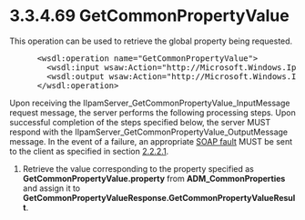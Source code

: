<html dir="LTR" xmlns:mshelp="http://msdn.microsoft.com/mshelp" xmlns:ddue="http://ddue.schemas.microsoft.com/authoring/2003/5" xmlns:xlink="http://www.w3.org/1999/xlink" xmlns:tool="http://www.microsoft.com/tooltip">
 <body>
 <div id="header">
 <h1 class="heading">3.3.4.69 GetCommonPropertyValue</h1>
 </div>
 <div id="mainSection">
 <div id="mainBody">
 <div id="allHistory" class="saveHistory"></div>
 <div id="sectionSection0" class="section" name="collapseableSection">
 

<p>This operation can be used to retrieve the global property
being requested.</p>

<dl>
<dd>
<div><pre> &lt;wsdl:operation name=&quot;GetCommonPropertyValue&quot;&gt;
   &lt;wsdl:input wsaw:Action=&quot;http://Microsoft.Windows.Ipam/IIpamServer/GetCommonPropertyValue&quot; message=&quot;ipam:IIpamServer_GetCommonPropertyValue_InputMessage&quot; /&gt;
   &lt;wsdl:output wsaw:Action=&quot;http://Microsoft.Windows.Ipam/IIpamServer/GetCommonPropertyValueResponse&quot; message=&quot;ipam:IIpamServer_GetCommonPropertyValue_OutputMessage&quot; /&gt;
 &lt;/wsdl:operation&gt;
</pre></div>
</dd></dl>

<p>Upon receiving the
IIpamServer_GetCommonPropertyValue_InputMessage request message, the server
performs the following processing steps. Upon successful completion of the
steps specified below, the server MUST respond with the
IIpamServer_GetCommonPropertyValue_OutputMessage message. In the event of a
failure, an appropriate <a href="21b4a631-8f28-420f-822f-c5f879d5046e.md#gt_ec8728a8-1a75-426f-8767-aa1932c7c19f">SOAP
fault</a> MUST be sent to the client as specified in section <a href="a90ad88d-2468-4ac1-bbb9-8f921d15bbc8.md">2.2.2.1</a>.</p>

<ol><li><p><span> </span>Retrieve the
value corresponding to the property specified as <b>GetCommonPropertyValue.property</b>
from <b>ADM_CommonProperties</b> and assign it to <b>GetCommonPropertyValueResponse.GetCommonPropertyValueResult</b>.</p>

</li></ol>
 </div>
 </div>
 </div>
 </body>
</html>